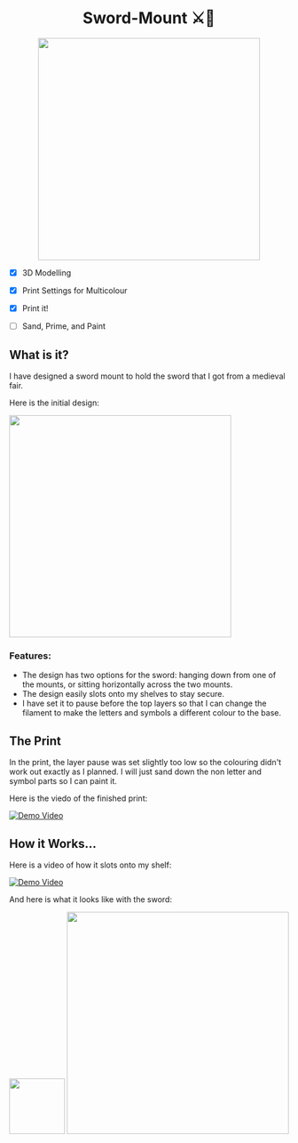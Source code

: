 <div align="center">
  
  # Sword-Mount ⚔️🏰
  
  <img src="https://cdn.hack.pet/slackcdn/fa5f3b3dc33f2be3e686d83efb4f0e53.png" width="400">

</div>

- [x] 3D Modelling
- [x] Print Settings for Multicolour
- [x] Print it!
- [ ] Sand, Prime, and Paint


## What is it?
I have designed a sword mount to hold the sword that I got from a medieval fair.

Here is the initial design:

<img src="https://cdn.hack.pet/slackcdn/3cd7430359c60bc1415c1e9674cb70c9.png" width="400">

### Features:
- The design has two options for the sword: hanging down from one of the mounts, or sitting horizontally across the two mounts.
- The design easily slots onto my shelves to stay secure.
- I have set it to pause before the top layers so that I can change the filament to make the letters and symbols a different colour to the base.


## The Print
In the print, the layer pause was set slightly too low so the colouring didn't work out exactly as I planned. I will just sand down the non letter and symbol parts so I can paint it.

Here is the viedo of the finished print:

[![Demo Video](https://cloud-88yky1j4q-hack-club-bot.vercel.app/0screenshot_2025-02-22_at_9.40.05___am.png)](https://cdn.hackclubber.dev/slackcdn/28d3ba59a3cc1e4c52b6674cd14a08bb.mp4)

## How it Works...
Here is a video of how it slots onto my shelf:

[![Demo Video](https://cloud-7soez4vsx-hack-club-bot.vercel.app/0screenshot_2025-02-22_at_10.16.08___am.png)](https://cloud-q5et298yz-hack-club-bot.vercel.app/0slot_video.mp4)

And here is what it looks like with the sword:

<img src="https://cdn.hackclubber.dev/slackcdn/32b6052ac102a6c62d2711d4cc2e55bd.png" width="100">
<img src="https://cdn.hackclubber.dev/slackcdn/ef9ff78f44666104602d5e6f3940c81c.png" width="400">
